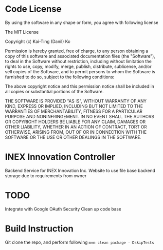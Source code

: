 Code License
===============
By using the software in any shape or form, you agree with following license

The MIT License

Copyright (c) Kai-Ting (Danil) Ko

Permission is hereby granted, free of charge, to any person obtaining a copy
of this software and associated documentation files (the "Software"), to deal
in the Software without restriction, including without limitation the rights
to use, copy, modify, merge, publish, distribute, sublicense, and/or sell
copies of the Software, and to permit persons to whom the Software is
furnished to do so, subject to the following conditions:

The above copyright notice and this permission notice shall be included in
all copies or substantial portions of the Software.

THE SOFTWARE IS PROVIDED "AS IS", WITHOUT WARRANTY OF ANY KIND, EXPRESS OR
IMPLIED, INCLUDING BUT NOT LIMITED TO THE WARRANTIES OF MERCHANTABILITY,
FITNESS FOR A PARTICULAR PURPOSE AND NONINFRINGEMENT. IN NO EVENT SHALL THE
AUTHORS OR COPYRIGHT HOLDERS BE LIABLE FOR ANY CLAIM, DAMAGES OR OTHER
LIABILITY, WHETHER IN AN ACTION OF CONTRACT, TORT OR OTHERWISE, ARISING FROM,
OUT OF OR IN CONNECTION WITH THE SOFTWARE OR THE USE OR OTHER DEALINGS IN
THE SOFTWARE.


INEX Innovation Controller
===============
Backend Service for INEX Innovation Inc. Website to use file base backend storage due to requirements from owner

TODO
===============
Integrate with Google OAuth Security
Clean up code base

Build Instruction
===============

Git clone the repo, and perform following
`mvn clean package - DskipTests`

